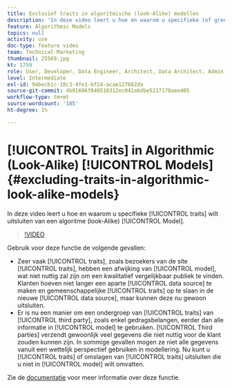 ```yaml
---
title: Exclusief traits in algoritmische (look-Alike) modellen
description: 'In deze video leert u hoe en waarom u specifieke (of groepen) kenmerken wilt uitsluiten van een Algorithmic (Look-Alike)-model. '
feature: Algorithmic Models
topics: null
activity: use
doc-type: feature video
team: Technical Marketing
thumbnail: 25569.jpg
kt: 1759
role: User, Developer, Data Engineer, Architect, Data Architect, Admin, Leader
level: Intermediate
exl-id: 94becb1c-18c3-4fe1-bf24-acae127682da
source-git-commit: 4b91696f840518312ec041abdbe5217178aee405
workflow-type: tm+mt
source-wordcount: '185'
ht-degree: 1%

---
```


# [!UICONTROL Traits] in Algorithmic (Look-Alike) [!UICONTROL Models] {#excluding-traits-in-algorithmic-look-alike-models}

In deze video leert u hoe en waarom u specifieke [!UICONTROL traits] wilt uitsluiten van een algoritme (look-Alike) [!UICONTROL Model].

>[!VIDEO](https://video.tv.adobe.com/v/25569/?quality=12)

Gebruik voor deze functie de volgende gevallen:

* Zeer vaak [!UICONTROL traits], zoals bezoekers van de site [!UICONTROL traits], hebben een afwijking van [!UICONTROL model], wat niet nuttig zal zijn om een kwalitatief vergelijkbaar publiek te vinden. Klanten hoeven niet langer een aparte [!UICONTROL data source] te maken en gemeenschappelijke [!UICONTROL traits] op te slaan in de nieuwe [!UICONTROL data source], maar kunnen deze nu gewoon uitsluiten.
* Er is nu een manier om een ondergroep van [!UICONTROL traits] van [!UICONTROL third party], zoals enkel gedragsbelangen, eerder dan alle informatie in [!UICONTROL model] te gebruiken. [!UICONTROL Third parties] verzendt gewoonlijk veel gegevens die niet nuttig voor de klant zouden kunnen zijn. In sommige gevallen mogen ze niet alle gegevens vanuit een wettelijk perspectief gebruiken in modellering. Nu kunt u [!UICONTROL traits] of omslagen van [!UICONTROL traits] uitsluiten die u niet in [!UICONTROL model] wilt omvatten.

Zie de [documentatie](https://marketing.adobe.com/resources/help/en_US/aam/trait-exclusion-algo-models.html) voor meer informatie over deze functie.
